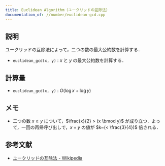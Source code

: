 ```yaml
---
title: Euclidean Algorithm（ユークリッドの互除法）
documentation_of: //number/euclidean-gcd.cpp
---
```


## 説明

ユークリッドの互除法によって，二つの数の最大公約数を計算する．

* `euclidean_gcd(x, y)` : $x$ と $y$ の最大公約数を計算する．

## 計算量

* `euclidean_gcd(x, y)` : $O(\log x + \log y)$

## メモ

* 二つの数 $x \geq y$ について，$\frac{x}{2} > (x \bmod y)$ が成り立つ．よって，一回の再帰呼び出しで，$x + y$ の値が $k~(< \frac{3}{4})$ 倍される．

## 参考文献

* [ユークリッドの互除法 - Wikipedia](https://w.wiki/4sVj)
